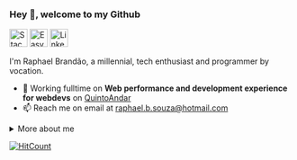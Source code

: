 ### Hey 👋, welcome to my Github

<p>
  <a href="https://pt.stackoverflow.com/users/63731/raphaelbs"><img alt="Stack overflow" src="https://image.flaticon.com/icons/png/32/2111/2111628.png" height="32" /></a>
  <a href="https://easyeda.com/Raphael%20Brand%C3%A3o"><img alt="Easy EDA" src="https://dl1.cbsistatic.com/i/2018/11/27/9e608a98-df3f-4569-9e7e-68046e695043/772cb94a456105d881b79434e7e3ceb3/imgingest-95134993983500763.png" height="32" /></a>
  <a href="https://www.linkedin.com/in/raphaelbs/"><img alt="Linkedin" src="https://www.iconarchive.com/download/i82926/limav/flat-gradient-social/Linkedin.ico" height="32" /></a>
</p>

I'm Raphael Brandão, a millennial, tech enthusiast and programmer by vocation.

- 🔭 Working fulltime on **Web performance and development experience for webdevs** on [QuintoAndar](https://carreiras.quintoandar.com.br/)
- 📫 Reach me on email at [raphael.b.souza@hotmail.com](mailto:raphael.b.souza@hotmail.com)

<details>
  <summary>More about me</summary>

  <ul>
  <li>I love messing around with hardware</li>
  <li><img src="https://lh3.googleusercontent.com/6jAZgFk_2QJ-fWopUqGIdaHwrYNG26JaWPGze8AXUmbe4iwtvVNwJm5yarno5fmcpL4cODeLEPxVSBwAlMSvliQmyL8F6EjhJ96SYkRVLSYNPtDWdtHdarsnYdUxWXkyIukeYk6HdD_sKnzat5G-SyTd6qg1GmsFb6aDiGpugJ-gk5p6QdupP92OJqMzfw9F6M3O4o4cg3L0duzv4zb05bPFekSd4QIW64qVbyT5b_ogmmv_hQNJhh0w36nEvGmThpnowHXWLxKo-YLoUULU0Agg6_ism_ZbfSEI5lAMldSTpYGSoe_2VhbbhHU7cl3BlFGCGe-xDTkMhqKZ0pDxhS8Z7P5K4ODHYO0ekUZUmzg3JugL_fxlnw2LsEY_WbPXExVXh7f2b33TCgoyr5FnBY40cGGbyF0b1NLFoxW9Ic0AHLS4mo0ZbGppdwbb48TXU3jQWXxMhnTG6PMfBElTdlkVy_JrgWcye1NQz2cVBAL63gGLtZETYLji8ed5hB-pSgApAoXgmew8nm_z9aLMNPDDtBif4SX5R_qsyamTZlfF7TxYzOpQ41GxkArC1RONt9d_I5tzW0l1imYXoTHzdu0yOkwu8-rwSe4oaCowM9BlDF10aXsjddOKFmPVx-Is1mmAq10p_qZ5T_3ah6Zms7SW_t11fa23F1Iq3qNOjQbQHjPQM8aIbcNCCnUJsQ=w703-h937-no?authuser=0" alt="My 3D printer" height="24px" /> I do own a 3D printer (that I built and rebuild several times by now)
  </li>
  <li><img src="https://lh3.googleusercontent.com/KcuEw2_P9BYNtlcXqjAEiehoxl70akBJm87ZDw_zbrJYPM3EePMKpWKXmLmI1HJ5bWzUPuP-M8AtrfXAKS13WGD3Lyj7CU_p3dlfc0K3xCiDXjsi0bgwPhLYd5S6DUElJni-HnyY22rU7H9yHghauWQoCQSHIJnqEQmouSiCiw8Wcei7j8mpOZ00VHhS7AOEMW0NGrxBS5KKwnjOSEB6mwGUOoJuYBDf6LD0e83hCKu9MXKDxbm40OQKRJ1yjRX2qmuYukZwYF4AkPbDCQMpF1Nenhqxi0TtWjjnMCkdxQIFDOkbqnkkf0OpjyHdUdvZoXmRfT0w2Ke7tgThjYe38LlahQqGHAj163YNeim3ijTmFYz4jb6obrf1-_uKUdFHwCkq0E04qauoNlkX_o_RhdP7mUeDFpw0GyMUk4orAnVTKxwj1ihJQRGZxZtda10ZRBHISBRuIwSrqq9otytEbp_-5GdJRuVb_DoFQy6q00cmLW9hBLiVZ1Q1T2_RbtE6TjQWuOQv_bekI8w-ACJTiJW6XPwxjjCo6OHMwPCp-LNfi55TAWZzfdcALweyLD2HF147EW6vE4_DRJJDKIUY5PpQeXQTzRtYRVKdQMOFTh1fD71X3lDWsIBz0uq9mlg4Z3aymA2bDqmpgVGBqwpSe7WACy2NKKNj8lnEOvJW6kREEL5UF6dh3Tq8WCJcHQ=w1250-h937-no?authuser=0" alt="My mini CNC" height="24px" /> I also have made a toy CNC
  </li>
</ul>

<h4>My Github stats</h4>

![Github stats](https://github-readme-stats.vercel.app/api?username=raphaelbs&show_icons=true)

</details>

[![HitCount](http://hits.dwyl.com/raphaelbs/raphaelbs.svg)](http://hits.dwyl.com/raphaelbs/raphaelbs)
